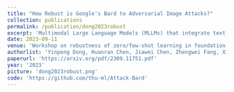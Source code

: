 ```yaml
---
title: "How Robust is Google's Bard to Adversarial Image Attacks?"
collection: publications
permalink: /publication/dong2023robust
excerpt: 'Multimodal Large Language Models (MLLMs) that integrate text and other modalities (especially vision) have achieved unprecedented performance in various multimodal tasks. However, due to the unsolved adversarial robustness problem of vision models, MLLMs can have more severe safety and security risks by introducing the vision inputs. In this work, we study the adversarial robustness of Google Bard, a competitive chatbot to ChatGPT that released its multimodal capability recently, to better understand the vulnerabilities of commercial MLLMs. By attacking white-box surrogate vision encoders or MLLMs, the generated adversarial examples can mislead Bard to output wrong image descriptions with a 22\% success rate based solely on the transferability. We show that the adversarial examples can also attack other MLLMs, e.g., a 26\% attack success rate against Bing Chat and a 86% attack success rate against ERNIE bot. Moreover, we identify two defense mechanisms of Bard, including face detection and toxicity detection of images. We design corresponding attacks to evade these defenses, demonstrating that the current defenses of Bard are also vulnerable. We hope this work can deepen our understanding on the robustness of MLLMs and facilitate future research on defenses.'
date: 2023-09-11
venue: 'Workshop on robustness of zero/few-shot learning in foundation models (R0-FoMo) in the 37th Conference on Neural Information Processing Systems <strong>(NeurIPS)</strong>, New Orleans, USA'
authorlist: 'Yinpeng Dong, Huanran Chen, Jiawei Chen, Zhengwei Fang, Xiao Yang, <strong>Yichi Zhang</strong>, Yu Tian, Hang Su, Jun Zhu'
paperurl: 'https://arxiv.org/pdf/2309.11751.pdf'
year: '2023'
picture: 'dong2023robust.png'
code: 'https://github.com/thu-ml/Attack-Bard'
---
```

